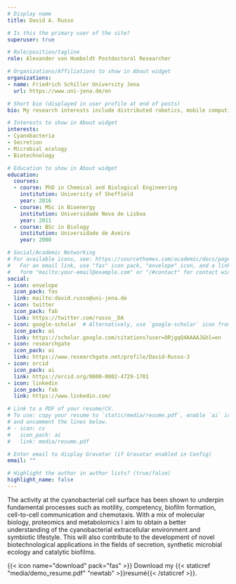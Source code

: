 ```yaml
---
# Display name
title: David A. Russo

# Is this the primary user of the site?
superuser: true

# Role/position/tagline
role: Alexander von Humboldt Postdoctoral Researcher

# Organizations/Affiliations to show in About widget
organizations:
- name: Friedrich Schiller University Jena
  url: https://www.uni-jena.de/en

# Short bio (displayed in user profile at end of posts)
bio: My research interests include distributed robotics, mobile computing and programmable matter.

# Interests to show in About widget
interests:
- Cyanobacteria
- Secretion
- Microbial ecology
- Biotechnology

# Education to show in About widget
education:
  courses:
  - course: PhD in Chemical and Biological Engineering
    institution: University of Sheffield
    year: 2016
  - course: MSc in Bioenergy
    institution: Universidade Nova de Lisboa
    year: 2011
  - course: BSc in Biology
    institution: Universidade de Aveiro
    year: 2008

# Social/Academic Networking
# For available icons, see: https://sourcethemes.com/academic/docs/page-builder/#icons
#   For an email link, use "fas" icon pack, "envelope" icon, and a link in the
#   form "mailto:your-email@example.com" or "/#contact" for contact widget.
social:
- icon: envelope
  icon_pack: fas
  link: mailto:david.russo@uni-jena.de
- icon: twitter
  icon_pack: fab
  link: https://twitter.com/russo__DA
- icon: google-scholar  # Alternatively, use `google-scholar` icon from `ai` icon pack
  icon_pack: ai
  link: https://scholar.google.com/citations?user=ORjgqQ4AAAAJ&hl=en
- icon: researchgate
  icon_pack: ai
  link: https://www.researchgate.net/profile/David-Russo-3
- icon: orcid
  icon_pack: ai
  link: https://orcid.org/0000-0002-4729-1701 
- icon: linkedin
  icon_pack: fab
  link: https://www.linkedin.com/

# Link to a PDF of your resume/CV.
# To use: copy your resume to `static/media/resume.pdf`, enable `ai` icons in `params.toml`, 
# and uncomment the lines below.
# - icon: cv
#   icon_pack: ai
#   link: media/resume.pdf

# Enter email to display Gravatar (if Gravatar enabled in Config)
email: ""

# Highlight the author in author lists? (true/false)
highlight_name: false
---
```


The activity at the cyanobacterial cell surface has been shown to underpin fundamental processes such as motility, competency, biofilm formation, cell-to-cell communication and chemotaxis. With a mix of molecular biology, proteomics and metabolomics I aim to obtain a better understanding of the cyanobacterial extracellular environment and symbiotic lifestyle. This will also contribute to the development of novel biotechnological applications in the fields of secretion, synthetic microbial ecology and catalytic biofilms.

{{< icon name="download" pack="fas" >}} Download my {{< staticref "media/demo_resume.pdf" "newtab" >}}resumé{{< /staticref >}}.
